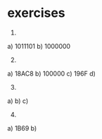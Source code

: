 # exercises

1.
a) 1011101
b) 1000000

2.
a) 18AC8
b) 100000
c) 196F
d)

3.
a)
b)
c)

4.
a) 1B69
b)


